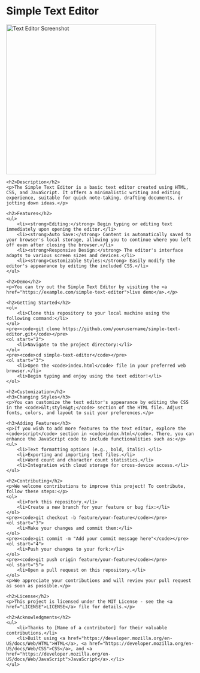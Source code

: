 <!DOCTYPE html>
<html lang="en">
<head>
    <meta charset="UTF-8">
    <meta name="viewport" content="width=device-width, initial-scale=1.0">
    <title>Simple Text Editor - README</title>
</head>
<body>
    <h1>Simple Text Editor</h1>
    <img src="screenshot.png" alt="Text Editor Screenshot" width="400">

    <h2>Description</h2>
    <p>The Simple Text Editor is a basic text editor created using HTML, CSS, and JavaScript. It offers a minimalistic writing and editing experience, suitable for quick note-taking, drafting documents, or jotting down ideas.</p>

    <h2>Features</h2>
    <ul>
        <li><strong>Editing:</strong> Begin typing or editing text immediately upon opening the editor.</li>
        <li><strong>Auto Save:</strong> Content is automatically saved to your browser's local storage, allowing you to continue where you left off even after closing the browser.</li>
        <li><strong>Responsive Design:</strong> The editor's interface adapts to various screen sizes and devices.</li>
        <li><strong>Customizable Styles:</strong> Easily modify the editor's appearance by editing the included CSS.</li>
    </ul>

    <h2>Demo</h2>
    <p>You can try out the Simple Text Editor by visiting the <a href="https://example.com/simple-text-editor">live demo</a>.</p>

    <h2>Getting Started</h2>
    <ol>
        <li>Clone this repository to your local machine using the following command:</li>
    </ol>
    <pre><code>git clone https://github.com/yourusername/simple-text-editor.git</code></pre>
    <ol start="2">
        <li>Navigate to the project directory:</li>
    </ol>
    <pre><code>cd simple-text-editor</code></pre>
    <ol start="3">
        <li>Open the <code>index.html</code> file in your preferred web browser.</li>
        <li>Begin typing and enjoy using the text editor!</li>
    </ol>

    <h2>Customization</h2>
    <h3>Changing Styles</h3>
    <p>You can customize the text editor's appearance by editing the CSS in the <code>&lt;style&gt;</code> section of the HTML file. Adjust fonts, colors, and layout to suit your preferences.</p>
    
    <h3>Adding Features</h3>
    <p>If you wish to add more features to the text editor, explore the <code>script</code> section in <code>index.html</code>. There, you can enhance the JavaScript code to include functionalities such as:</p>
    <ul>
        <li>Text formatting options (e.g., bold, italic).</li>
        <li>Exporting and importing text files.</li>
        <li>Word count and character count statistics.</li>
        <li>Integration with cloud storage for cross-device access.</li>
    </ul>

    <h2>Contributing</h2>
    <p>We welcome contributions to improve this project! To contribute, follow these steps:</p>
    <ol>
        <li>Fork this repository.</li>
        <li>Create a new branch for your feature or bug fix:</li>
    </ol>
    <pre><code>git checkout -b feature/your-feature</code></pre>
    <ol start="3">
        <li>Make your changes and commit them:</li>
    </ol>
    <pre><code>git commit -m "Add your commit message here"</code></pre>
    <ol start="4">
        <li>Push your changes to your fork:</li>
    </ol>
    <pre><code>git push origin feature/your-feature</code></pre>
    <ol start="5">
        <li>Open a pull request on this repository.</li>
    </ol>
    <p>We appreciate your contributions and will review your pull request as soon as possible.</p>

    <h2>License</h2>
    <p>This project is licensed under the MIT License - see the <a href="LICENSE">LICENSE</a> file for details.</p>

    <h2>Acknowledgments</h2>
    <ul>
        <li>Thanks to [Name of a contributor] for their valuable contributions.</li>
        <li>Built using <a href="https://developer.mozilla.org/en-US/docs/Web/HTML">HTML</a>, <a href="https://developer.mozilla.org/en-US/docs/Web/CSS">CSS</a>, and <a href="https://developer.mozilla.org/en-US/docs/Web/JavaScript">JavaScript</a>.</li>
    </ul>
</body>
</html>
